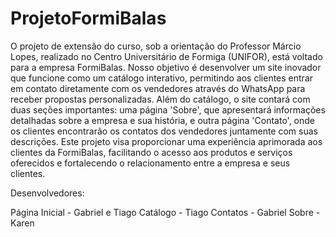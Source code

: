# ProjetoFormiBalas

O projeto de extensão do curso, sob a orientação do Professor Márcio Lopes, realizado no Centro Universitário de Formiga (UNIFOR), está voltado para a empresa FormiBalas. Nosso objetivo é desenvolver um site inovador que funcione como um catálogo interativo, permitindo aos clientes entrar em contato diretamente com os vendedores através do WhatsApp para receber propostas personalizadas. Além do catálogo, o site contará com duas seções importantes: uma página 'Sobre', que apresentará informações detalhadas sobre a empresa e sua história, e outra página 'Contato', onde os clientes encontrarão os contatos dos vendedores juntamente com suas descrições. Este projeto visa proporcionar uma experiência aprimorada aos clientes da FormiBalas, facilitando o acesso aos produtos e serviços oferecidos e fortalecendo o relacionamento entre a empresa e seus clientes. 

Desenvolvedores: 

Página Inicial - Gabriel e Tiago
Catálogo - Tiago
Contatos - Gabriel
Sobre - Karen

